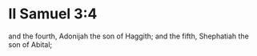 # II Samuel 3:4

and the fourth, Adonijah the son of Haggith; and the fifth, Shephatiah the son of Abital;
